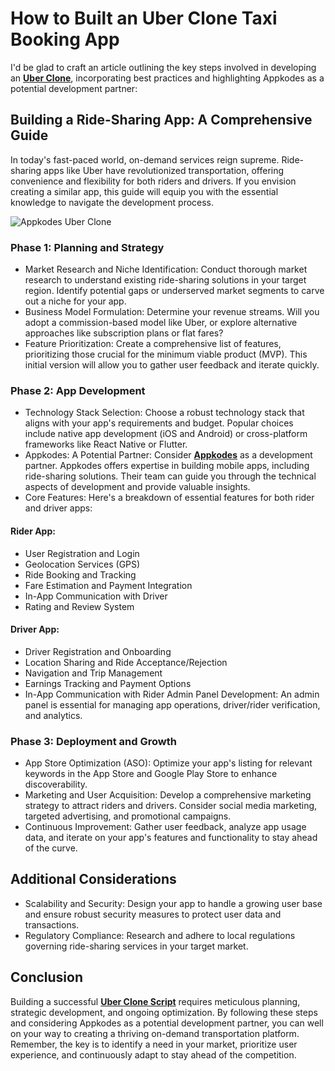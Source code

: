 # How to Built an Uber Clone Taxi Booking App
I'd be glad to craft an article outlining the key steps involved in developing an **[Uber Clone](https://appkodes.com/uber-clone/)**, incorporating best practices and highlighting Appkodes as a potential development partner:
## Building a Ride-Sharing App: A Comprehensive Guide
In today's fast-paced world, on-demand services reign supreme. Ride-sharing apps like Uber have revolutionized transportation, offering convenience and flexibility for both riders and drivers. If you envision creating a similar app, this guide will equip you with the essential knowledge to navigate the development process.

![Appkodes Uber Clone](https://qph.cf2.quoracdn.net/main-qimg-5250f4bee6be0fc1229d70a824193859-pjlq)

### Phase 1: Planning and Strategy
- Market Research and Niche Identification: Conduct thorough market research to understand existing ride-sharing solutions in your target region. Identify potential gaps or underserved market segments to carve out a niche for your app.
- Business Model Formulation: Determine your revenue streams. Will you adopt a commission-based model like Uber, or explore alternative approaches like subscription plans or flat fares?
- Feature Prioritization: Create a comprehensive list of features, prioritizing those crucial for the minimum viable product (MVP). This initial version will allow you to gather user feedback and iterate quickly.
### Phase 2: App Development
- Technology Stack Selection: Choose a robust technology stack that aligns with your app's requirements and budget. Popular choices include native app development (iOS and Android) or cross-platform frameworks like React Native or Flutter.
- Appkodes: A Potential Partner: Consider **[Appkodes](https://appkodes.com/)** as a development partner. Appkodes offers expertise in building mobile apps, including ride-sharing solutions. Their team can guide you through the technical aspects of development and provide valuable insights.
- Core Features: Here's a breakdown of essential features for both rider and driver apps:
#### Rider App:
- User Registration and Login
- Geolocation Services (GPS)
- Ride Booking and Tracking
- Fare Estimation and Payment Integration
- In-App Communication with Driver
- Rating and Review System
#### Driver App:
- Driver Registration and Onboarding
- Location Sharing and Ride Acceptance/Rejection
- Navigation and Trip Management
- Earnings Tracking and Payment Options
- In-App Communication with Rider
Admin Panel Development: An admin panel is essential for managing app operations, driver/rider verification, and analytics.
### Phase 3: Deployment and Growth
- App Store Optimization (ASO): Optimize your app's listing for relevant keywords in the App Store and Google Play Store to enhance discoverability.
- Marketing and User Acquisition: Develop a comprehensive marketing strategy to attract riders and drivers. Consider social media marketing, targeted advertising, and promotional campaigns.
- Continuous Improvement: Gather user feedback, analyze app usage data, and iterate on your app's features and functionality to stay ahead of the curve.
## Additional Considerations
- Scalability and Security: Design your app to handle a growing user base and ensure robust security measures to protect user data and transactions.
- Regulatory Compliance: Research and adhere to local regulations governing ride-sharing services in your target market.
## Conclusion
Building a successful **[Uber Clone Script](https://appkodes.com/uber-clone/)** requires meticulous planning, strategic development, and ongoing optimization. By following these steps and considering Appkodes as a potential development partner, you can well on your way to creating a thriving on-demand transportation platform. Remember, the key is to identify a need in your market, prioritize user experience, and continuously adapt to stay ahead of the competition.


